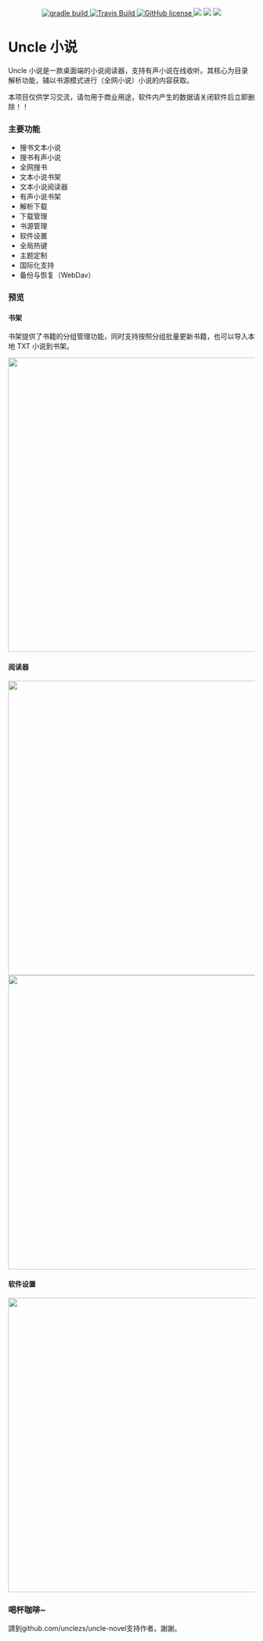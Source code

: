 <p align="center">
    <a href="https://github.com/unclezs/NovelHarverster/actions/workflows/gradle.yml">
    <img src="https://img.shields.io/github/workflow/status/unclezs/uncle-novel/Java%20CI%20with%20Gradle" alt="gradle build"/>
    </a>
    <a href="https://travis-ci.com/unclezs/uncle-novel">
    <img src="https://img.shields.io/travis/com/unclezs/uncle-novel/main?logo=travis" alt="Travis Build"/>
    </a>
    <a href="https://github.com/unclezs/jfx-launcher/blob/main/LICENSE">
    <img src="https://img.shields.io/github/license/unclezs/uncle-novel?color=%2340C0D0&label=License" alt="GitHub license"/>
    </a>
	<img src="https://img.shields.io/github/downloads/unclezs/uncle-novel/total"/>
	<img src="https://img.shields.io/badge/openjdk-11-green"/>
	<img src="https://img.shields.io/badge/platform-win linux mac-green"/>
</p>

# Uncle 小说


Uncle 小说是一款桌面端的小说阅读器，支持有声小说在线收听。其核心为目录解析功能，辅以书源模式进行（全网小说）小说的内容获取。

本项目仅供学习交流，请勿用于商业用途，软件内产生的数据请关闭软件后立即删除！！

### 主要功能

- 搜书文本小说
- 搜书有声小说
- 全网搜书
- 文本小说书架
- 文本小说阅读器
- 有声小说书架
- 解析下载
- 下载管理
- 书源管理
- 软件设置
- 全局热键
- 主题定制
- 国际化支持
- 备份与恢复（WebDav）

### 预览

#### 书架

书架提供了书籍的分组管理功能，同时支持按照分组批量更新书籍，也可以导入本地 TXT 小说到书架。

<img width="600" src="https://github.com/unclezs/uncle-novel/raw/main/app/packager/screenshot/home.png"/>

#### 阅读器

<img width="600" src="https://github.com/unclezs/uncle-novel/raw/main/app/packager/screenshot/read.png"/>
<img width="600" src="https://github.com/unclezs/uncle-novel/raw/main/app/packager/screenshot/read1.png"/>

#### 软件设置

<img width="600" src="https://github.com/unclezs/uncle-novel/raw/main/app/packager/screenshot/setting.png"/>


### 喝杯咖啡~

請到github.com/unclezs/uncle-novel支持作者。謝謝。

